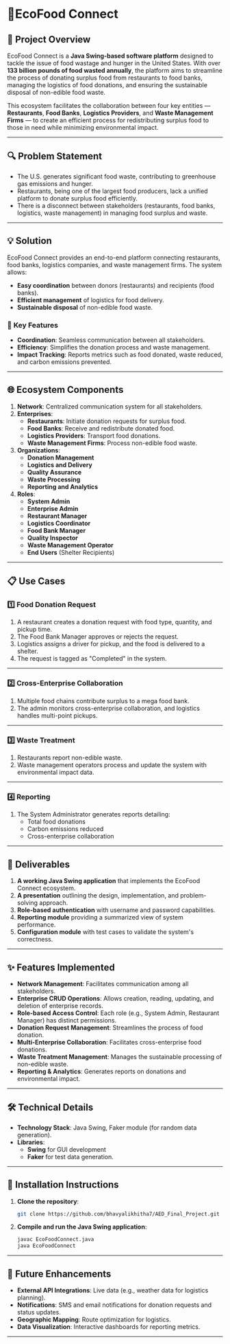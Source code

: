 # 🚀EcoFood Connect

## 📘 **Project Overview**
EcoFood Connect is a **Java Swing-based software platform** designed to tackle the issue of food wastage and hunger in the United States. With over **133 billion pounds of food wasted annually**, the platform aims to streamline the process of donating surplus food from restaurants to food banks, managing the logistics of food donations, and ensuring the sustainable disposal of non-edible food waste.

This ecosystem facilitates the collaboration between four key entities — **Restaurants**, **Food Banks**, **Logistics Providers**, and **Waste Management Firms** — to create an efficient process for redistributing surplus food to those in need while minimizing environmental impact.

---

## 🔍 **Problem Statement**
- The U.S. generates significant food waste, contributing to greenhouse gas emissions and hunger.
- Restaurants, being one of the largest food producers, lack a unified platform to donate surplus food efficiently.
- There is a disconnect between stakeholders (restaurants, food banks, logistics, waste management) in managing food surplus and waste.

---

## 💡 **Solution**
EcoFood Connect provides an end-to-end platform connecting restaurants, food banks, logistics companies, and waste management firms. The system allows:

- **Easy coordination** between donors (restaurants) and recipients (food banks).
- **Efficient management** of logistics for food delivery.
- **Sustainable disposal** of non-edible food waste.

### 🔑 **Key Features**
- **Coordination**: Seamless communication between all stakeholders.
- **Efficiency**: Simplifies the donation process and waste management.
- **Impact Tracking**: Reports metrics such as food donated, waste reduced, and carbon emissions prevented.

---

## 🌐 **Ecosystem Components**
1. **Network**: Centralized communication system for all stakeholders.
2. **Enterprises**: 
   - **Restaurants**: Initiate donation requests for surplus food.
   - **Food Banks**: Receive and redistribute donated food.
   - **Logistics Providers**: Transport food donations.
   - **Waste Management Firms**: Process non-edible food waste.
3. **Organizations**:
   - **Donation Management**
   - **Logistics and Delivery**
   - **Quality Assurance**
   - **Waste Processing**
   - **Reporting and Analytics**
4. **Roles**:
   - **System Admin**
   - **Enterprise Admin**
   - **Restaurant Manager**
   - **Logistics Coordinator**
   - **Food Bank Manager**
   - **Quality Inspector**
   - **Waste Management Operator**
   - **End Users** (Shelter Recipients)

---

## 📋 **Use Cases**

### **1️⃣ Food Donation Request**
1. A restaurant creates a donation request with food type, quantity, and pickup time.
2. The Food Bank Manager approves or rejects the request.
3. Logistics assigns a driver for pickup, and the food is delivered to a shelter.
4. The request is tagged as "Completed" in the system.

---

### **2️⃣ Cross-Enterprise Collaboration**
1. Multiple food chains contribute surplus to a mega food bank.
2. The admin monitors cross-enterprise collaboration, and logistics handles multi-point pickups.

---

### **3️⃣ Waste Treatment**
1. Restaurants report non-edible waste.
2. Waste management operators process and update the system with environmental impact data.

---

### **4️⃣ Reporting**
1. The System Administrator generates reports detailing:
   - Total food donations
   - Carbon emissions reduced
   - Cross-enterprise collaboration

---

## 🎯 **Deliverables**
1. **A working Java Swing application** that implements the EcoFood Connect ecosystem.
2. **A presentation** outlining the design, implementation, and problem-solving approach.
3. **Role-based authentication** with username and password capabilities.
4. **Reporting module** providing a summarized view of system performance.
5. **Configuration module** with test cases to validate the system's correctness.

---

## ✨ **Features Implemented**

- **Network Management**: Facilitates communication among all stakeholders.
- **Enterprise CRUD Operations**: Allows creation, reading, updating, and deletion of enterprise records.
- **Role-based Access Control**: Each role (e.g., System Admin, Restaurant Manager) has distinct permissions.
- **Donation Request Management**: Streamlines the process of food donation.
- **Multi-Enterprise Collaboration**: Facilitates cross-enterprise food donations.
- **Waste Treatment Management**: Manages the sustainable processing of non-edible waste.
- **Reporting & Analytics**: Generates reports on donations and environmental impact.

---

## 🛠️ **Technical Details**
- **Technology Stack**: Java Swing, Faker module (for random data generation).
- **Libraries**: 
  - **Swing** for GUI development
  - **Faker** for test data generation.
  
---

## 🚀 **Installation Instructions**

1. **Clone the repository**:
    ```bash
    git clone https://github.com/bhavyalikhitha7/AED_Final_Project.git
    ```

2. **Compile and run the Java Swing application**:
    ```bash
    javac EcoFoodConnect.java
    java EcoFoodConnect
    ```

---

## 🔮 **Future Enhancements**
- **External API Integrations**: Live data (e.g., weather data for logistics planning).
- **Notifications**: SMS and email notifications for donation requests and status updates.
- **Geographic Mapping**: Route optimization for logistics.
- **Data Visualization**: Interactive dashboards for reporting metrics.
  
---
